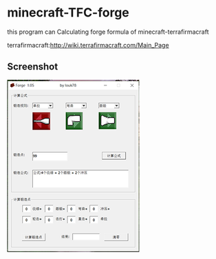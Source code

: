 # minecraft-TFC-forge
this program can Calculating forge formula of minecraft-terrafirmacraft

terrafirmacraft:http://wiki.terrafirmacraft.com/Main_Page

Screenshot
----

![image](https://github.com/louk78/minecraft-TFC-forge/blob/master/forge.PNG)


